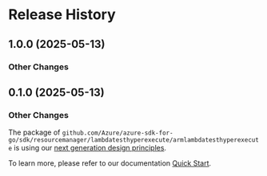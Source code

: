 # Release History

## 1.0.0 (2025-05-13)
### Other Changes


## 0.1.0 (2025-05-13)
### Other Changes

The package of `github.com/Azure/azure-sdk-for-go/sdk/resourcemanager/lambdatesthyperexecute/armlambdatesthyperexecute` is using our [next generation design principles](https://azure.github.io/azure-sdk/general_introduction.html).

To learn more, please refer to our documentation [Quick Start](https://aka.ms/azsdk/go/mgmt).